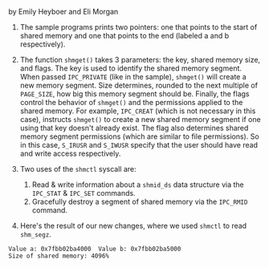 by Emily Heyboer and Eli Morgan

1. The sample programs prints two pointers: one that points to the start of shared memory and one that points to the end (labeled a and b respectively).

2. The function `shmget()` takes 3 parameters: the key, shared memory size, and flags. The key is used to identify the shared memory segment. When passed `IPC_PRIVATE` (like in the sample), `shmget()` will create a new memory segment. Size determines, rounded to the next multiple of `PAGE_SIZE`, how big this memory segment should be. Finally, the flags control the behavior of `shmget()` and the permissions applied to the shared memory. For example, `IPC_CREAT` (which is not necessary in this case), instructs `shmget()` to create a new shared memory segment if one using that key doesn't already exist. The flag also determines shared memory segment permissions (which are similar to file permissions). So in this case, `S_IRUSR` and `S_IWUSR` specify that the user should have read and write access respectively.

3. Two uses of the `shmctl` syscall are:
    1. Read & write information about a `shmid_ds` data structure via the `IPC_STAT` & `IPC_SET` commands.
    2. Gracefully destroy a segment of shared memory via the `IPC_RMID` command.

4. Here's the result of our new changes, where we used `shmctl` to read `shm_segz`.
```
Value a: 0x7fbb02ba4000  Value b: 0x7fbb02ba5000
Size of shared memory: 4096%  
```
